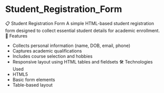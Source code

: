 # Student_Registration_Form
📋 Student Registration Form
A simple HTML-based student registration form designed to collect essential student details for academic enrollment.
🚀 Features
- Collects personal information (name, DOB, email, phone)
- Captures academic qualifications
- Includes course selection and hobbies
- Responsive layout using HTML tables and fieldsets
🛠 Technologies Used
- HTML5
- Basic form elements
- Table-based layout

